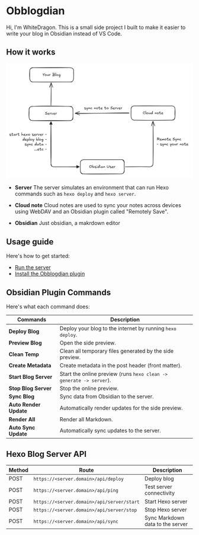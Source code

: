 # Obblogdian

Hi, I'm WhiteDragon. This is a small side project I built to make it easier to write your blog in Obsidian instead of VS Code.

## How it works

![architecture](./Other/images/image-16.png)

- **Server**
  The server simulates an environment that can run Hexo commands such as `hexo deploy` and `hexo server`.

- **Cloud note**
  Cloud notes are used to sync your notes across devices using WebDAV and an Obsidian plugin called "Remotely Save".

- **Obsidian**
  Just obsidian, a makrdown editor

## Usage guide

Here's how to get started:

- [Run the server](./Other/Obblogdian-blog.md)
- [Install the Obblogdian plugin](./Other/Obblogdian-Plugin.md)

## Obsidian Plugin Commands

Here's what each command does:

| Commands               | Description                                                         |
| ---------------------- | ------------------------------------------------------------------- |
| **Deploy Blog**        | Deploy your blog to the internet by running `hexo deploy`.          |
| **Preview Blog**       | Open the side preview.                                              |
| **Clean Temp**         | Clean all temporary files generated by the side preview.            |
| **Create Metadata**    | Create metadata in the post header (front matter).                  |
| **Start Blog Server**  | Start the online preview (runs `hexo clean -> generate -> server`). |
| **Stop Blog Server**   | Stop the online preview.                                            |
| **Sync Blog**          | Sync data from Obsidian to the server.                              |
| **Auto Render Update** | Automatically render updates for the side preview.                  |
| **Render All**         | Render all Markdown.                                                |
| **Auto Sync Update**   | Automatically sync updates to the server.                           |

## Hexo Blog Server API

| Method | Route                                      | Description                    |
| ------ | ------------------------------------------ | ------------------------------ |
| POST   | `https://<server.domain>/api/deploy`       | Deploy blog                    |
| POST   | `https://<server.domain>/api/ping`         | Test server connectivity       |
| POST   | `https://<server.domain>/api/server/start` | Start Hexo server              |
| POST   | `https://<server.domain>/api/server/stop`  | Stop Hexo server               |
| POST   | `https://<server.domain>/api/sync`         | Sync Markdown data to the server |